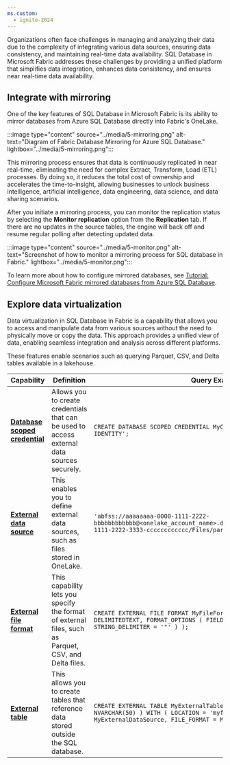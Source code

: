 ```yaml
---
ms.custom:
  - ignite-2024
---
```

Organizations often face challenges in managing and analyzing their data due to the complexity of integrating various data sources, ensuring data consistency, and maintaining real-time data availability. SQL Database in Microsoft Fabric addresses these challenges by providing a unified platform that simplifies data integration, enhances data consistency, and ensures near real-time data availability.

## Integrate with mirroring

One of the key features of SQL Database in Microsoft Fabric is its ability to mirror databases from Azure SQL Database directly into Fabric's OneLake. 

:::image type="content" source="../media/5-mirroring.png" alt-text="Diagram of Fabric Database Mirroring for Azure SQL Database." lightbox="../media/5-mirroring.png":::

This mirroring process ensures that data is continuously replicated in near real-time, eliminating the need for complex Extract, Transform, Load (ETL) processes. By doing so, it reduces the total cost of ownership and accelerates the time-to-insight, allowing businesses to unlock business intelligence, artificial intelligence, data engineering, data science, and data sharing scenarios.

After you initiate a mirroring process, you can monitor the replication status by selecting the **Monitor replication** option from the **Replication** tab. If there are no updates in the source tables, the engine will back off and resume regular polling after detecting updated data.

:::image type="content" source="../media/5-monitor.png" alt-text="Screenshot of how to monitor a mirroring process for SQL database in Fabric." lightbox="../media/5-monitor.png":::

To learn more about how to configure mirrored databases, see [Tutorial: Configure Microsoft Fabric mirrored databases from Azure SQL Database](/fabric/database/mirrored-database/azure-sql-database-tutorial?azure-portal=true).

## Explore data virtualization

Data virtualization in SQL Database in Fabric is a capability that allows you to access and manipulate data from various sources without the need to physically move or copy the data. This approach provides a unified view of data, enabling seamless integration and analysis across different platforms.

These features enable scenarios such as querying Parquet, CSV, and Delta tables available in a lakehouse.

| Capability | Definition | Query Example |
|---------|-------------|---------------|
| [**Database scoped credential**](/sql/t-sql/statements/create-database-scoped-credential-transact-sql?azure-portal=true) | Allows you to create credentials that can be used to access external data sources securely. | ```CREATE DATABASE SCOPED CREDENTIAL MyCredential WITH IDENTITY = 'USER IDENTITY'; ``` |
| [**External data source**](/sql/t-sql/statements/create-external-data-source-transact-sql?azure-portal=true) | This enables you to define external data sources, such as files stored in OneLake. | ```'abfss://aaaaaaaa-0000-1111-2222-bbbbbbbbbbbb@<onelake_account_name>.dfs.fabric.microsoft.com/bbbbbbbb-1111-2222-3333-cccccccccccc/Files/parquet/data1.parquet'; ``` |
| [**External file format**](/sql/t-sql/statements/create-external-file-format-transact-sql?azure-portal=true) | This capability lets you specify the format of external files, such as Parquet, CSV, and Delta files. | ```CREATE EXTERNAL FILE FORMAT MyFileFormat WITH ( FORMAT_TYPE = DELIMITEDTEXT, FORMAT_OPTIONS ( FIELD_TERMINATOR = ',', STRING_DELIMITER = '"' ) ); ``` |
| [**External table**](/sql/t-sql/statements/create-external-table-transact-sql?azure-portal=true) | This allows you to create tables that reference data stored outside the SQL database. | ```CREATE EXTERNAL TABLE MyExternalTable ( Column1 INT, Column2 NVARCHAR(50) ) WITH ( LOCATION = 'myfolder/myfile.csv', DATA_SOURCE = MyExternalDataSource, FILE_FORMAT = MyFileFormat ); ``` |
